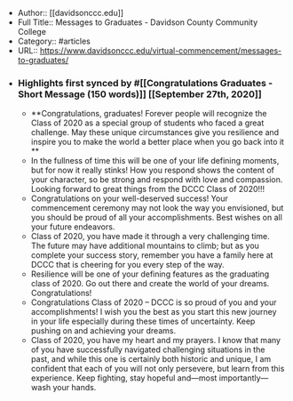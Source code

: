 - Author:: [[davidsonccc.edu]]
- Full Title:: Messages to Graduates - Davidson County Community College
- Category:: #articles
- URL:: https://www.davidsonccc.edu/virtual-commencement/messages-to-graduates/
- ### Highlights first synced by #[[Congratulations Graduates - Short Message (150 words)]] [[September 27th, 2020]]
    - **Congratulations, graduates! Forever people will recognize the Class of 2020 as a special group of students who faced a great challenge. May these unique circumstances give you resilience and inspire you to make the world a better place when you go back into it **
    - In the fullness of time this will be one of your life defining moments, but for now it really stinks! How you respond shows the content of your character, so be strong and respond with love and compassion. Looking forward to great things from the DCCC Class of 2020!!! 
    - Congratulations on your well-deserved success! Your commencement ceremony may not look the way you envisioned, but you should be proud of all your accomplishments. Best wishes on all your future endeavors. 
    - Class of 2020, you have made it through a very challenging time. The future may have additional mountains to climb; but as you complete your success story, remember you have a family here at DCCC that is cheering for you every step of the way. 
    - Resilience will be one of your defining features as the graduating class of 2020. Go out there and create the world of your dreams. Congratulations! 
    - Congratulations Class of 2020 – DCCC is so proud of you and your accomplishments! I wish you the best as you start this new journey in your life especially during these times of uncertainty. Keep pushing on and achieving your dreams. 
    - Class of 2020, you have my heart and my prayers. I know that many of you have successfully navigated challenging situations in the past, and while this one is certainly both historic and unique, I am confident that each of you will not only persevere, but learn from this experience. Keep fighting, stay hopeful and—most importantly—wash your hands. 
